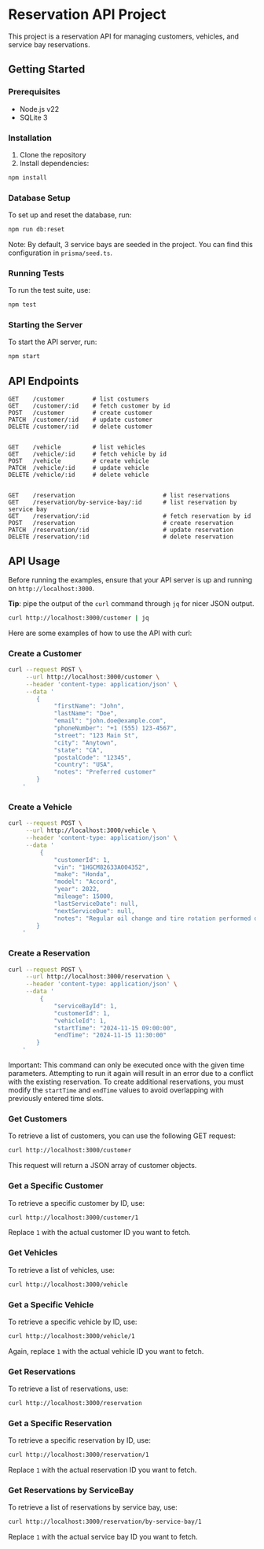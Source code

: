# Reservation API Project

This project is a reservation API for managing customers, vehicles, and service bay reservations.

## Getting Started

### Prerequisites

-   Node.js v22
-   SQLite 3

### Installation

1. Clone the repository
2. Install dependencies:

```bash
npm install
```

### Database Setup

To set up and reset the database, run:

```bash
npm run db:reset
```

Note: By default, 3 service bays are seeded in the project. You can find this configuration in `prisma/seed.ts`.

### Running Tests

To run the test suite, use:

```bash
npm test
```

### Starting the Server

To start the API server, run:

```bash
npm start
```

## API Endpoints

```
GET    /customer        # list costumers
GET    /customer/:id    # fetch customer by id
POST   /customer        # create customer
PATCH  /customer/:id    # update customer
DELETE /customer/:id    # delete customer


GET    /vehicle         # list vehicles
GET    /vehicle/:id     # fetch vehicle by id
POST   /vehicle         # create vehicle
PATCH  /vehicle/:id     # update vehicle
DELETE /vehicle/:id     # delete vehicle


GET    /reservation                         # list reservations
GET    /reservation/by-service-bay/:id      # list reservation by service bay
GET    /reservation/:id                     # fetch reservation by id
POST   /reservation                         # create reservation
PATCH  /reservation/:id                     # update reservation
DELETE /reservation/:id                     # delete reservation
```

## API Usage

Before running the examples, ensure that your API server is up and running on `http://localhost:3000`.

**Tip**: pipe the output of the `curl` command through `jq` for nicer JSON output.

```bash
curl http://localhost:3000/customer | jq
```

Here are some examples of how to use the API with curl:

### Create a Customer

```bash
curl --request POST \
     --url http://localhost:3000/customer \
     --header 'content-type: application/json' \
     --data '
		{
			 "firstName": "John",
			 "lastName": "Doe",
			 "email": "john.doe@example.com",
			 "phoneNumber": "+1 (555) 123-4567",
			 "street": "123 Main St",
			 "city": "Anytown",
			 "state": "CA",
			 "postalCode": "12345",
			 "country": "USA",
			 "notes": "Preferred customer"
		}
	'
```

### Create a Vehicle

```bash
curl --request POST \
     --url http://localhost:3000/vehicle \
     --header 'content-type: application/json' \
     --data '
	     {
			 "customerId": 1,
			 "vin": "1HGCM82633A004352",
			 "make": "Honda",
			 "model": "Accord",
			 "year": 2022,
			 "mileage": 15000,
			 "lastServiceDate": null,
			 "nextServiceDue": null,
			 "notes": "Regular oil change and tire rotation performed during last service."
		}
	'
```

### Create a Reservation

```bash
curl --request POST \
     --url http://localhost:3000/reservation \
     --header 'content-type: application/json' \
     --data '
		 {
			 "serviceBayId": 1,
			 "customerId": 1,
			 "vehicleId": 1,
			 "startTime": "2024-11-15 09:00:00",
			 "endTime": "2024-11-15 11:30:00"
		}
	'
```

Important: This command can only be executed once with the given time parameters. Attempting to run it again will result in an error due to a conflict with the existing reservation. To create additional reservations, you must modify the `startTime` and `endTime` values to avoid overlapping with previously entered time slots.

### Get Customers

To retrieve a list of customers, you can use the following GET request:

```bash
curl http://localhost:3000/customer
```

This request will return a JSON array of customer objects.

### Get a Specific Customer

To retrieve a specific customer by ID, use:

```bash
curl http://localhost:3000/customer/1
```

Replace `1` with the actual customer ID you want to fetch.

### Get Vehicles

To retrieve a list of vehicles, use:

```bash
curl http://localhost:3000/vehicle
```

### Get a Specific Vehicle

To retrieve a specific vehicle by ID, use:

```bash
curl http://localhost:3000/vehicle/1
```

Again, replace `1` with the actual vehicle ID you want to fetch.

### Get Reservations

To retrieve a list of reservations, use:

```bash
curl http://localhost:3000/reservation
```

### Get a Specific Reservation

To retrieve a specific reservation by ID, use:

```bash
curl http://localhost:3000/reservation/1
```

Replace `1` with the actual reservation ID you want to fetch.

### Get Reservations by ServiceBay

To retrieve a list of reservations by service bay, use:

```bash
curl http://localhost:3000/reservation/by-service-bay/1
```

Replace `1` with the actual service bay ID you want to fetch.
